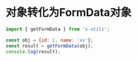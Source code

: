 # 对象转化为FormData对象

```js
import { getFormData } from 'x-utils';

const obj = {id: 1, name: 'xs'};
const result = getFormData(obj);
console.log(result);

```
